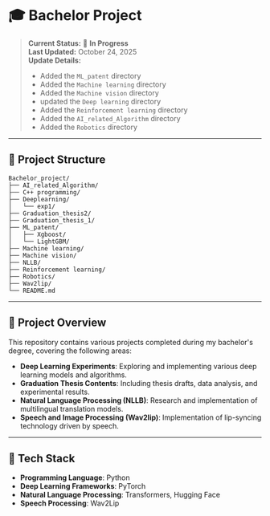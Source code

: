 # 🎓 Bachelor Project

> **Current Status:** 🚧 **In Progress**  
> **Last Updated:** October 24, 2025  
> **Update Details:**  
> - Added the `ML_patent` directory  
> - Added the `Machine learning` directory
> - Added the `Machine vision` directory  
> - updated the `Deep learning` directory  
> - Added the `Reinforcement learning` directory  
> - Added the `AI_related_Algorithm` directory  
> - Added the `Robotics` directory  

---

## 📂 Project Structure

```plaintext
Bachelor_project/
├── AI_related_Algorithm/
├── C++ programming/
├── Deeplearning/
│   └── exp1/
├── Graduation_thesis2/
├── Graduation_thesis_1/
├── ML_patent/
│   ├── Xgboost/
│   └── LightGBM/
├── Machine learning/
├── Machine vision/
├── NLLB/
├── Reinforcement learning/
├── Robotics/
├── Wav2lip/
└── README.md

```

---

## 🧠 Project Overview

This repository contains various projects completed during my bachelor's degree, covering the following areas:

- **Deep Learning Experiments**: Exploring and implementing various deep learning models and algorithms.
- **Graduation Thesis Contents**: Including thesis drafts, data analysis, and experimental results.
- **Natural Language Processing (NLLB)**: Research and implementation of multilingual translation models.
- **Speech and Image Processing (Wav2lip)**: Implementation of lip-syncing technology driven by speech.

---

## 🔧 Tech Stack

- **Programming Language**: Python
- **Deep Learning Frameworks**: PyTorch
- **Natural Language Processing**: Transformers, Hugging Face
- **Speech Processing**: Wav2Lip


